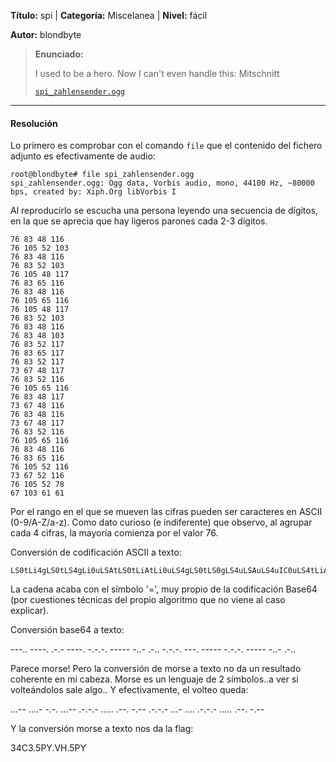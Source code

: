 
**Título:** spi | **Categoría:** Miscelanea | **Nivel:** fácil

**Autor:** blondbyte

> **Enunciado:**
>
> I used to be a hero. Now I can't even handle this: Mitschnitt
>
> [`spi_zahlensender.ogg`](spi_zahlensender.ogg)

---

#### Resolución

Lo primero es comprobar con el comando `file` que el contenido del fichero adjunto es efectivamente de audio:
```
root@blondbyte# file spi_zahlensender.ogg
spi_zahlensender.ogg: Ogg data, Vorbis audio, mono, 44100 Hz, ~80000 bps, created by: Xiph.Org libVorbis I
```
Al reproducirlo se escucha una persona leyendo una secuencia de dígitos, en la que se aprecia que hay ligeros parones cada 2-3 dígitos.
```
76 83 48 116
76 105 52 103
76 83 48 116
76 83 52 103
76 105 48 117
76 83 65 116
76 83 48 116
76 105 65 116
76 105 48 117
76 83 52 103
76 83 48 116
76 83 48 103
76 83 52 117
76 83 65 117
76 83 52 117
73 67 48 117
76 83 52 116
76 105 65 116
76 83 48 117
73 67 48 116
76 83 48 116
73 67 48 117
76 83 52 116
76 105 65 116
76 83 48 116
76 83 65 116
76 105 52 116
73 67 52 116
76 105 52 78
67 103 61 61
```
Por el rango en el que se mueven las cifras pueden ser caracteres en ASCII (0-9/A-Z/a-z). Como dato curioso (e indiferente) que observo, al agrupar cada 4 cifras, la mayoría comienza por el valor 76.

Conversión de codificación ASCII a texto:
```
LS0tLi4gLS0tLS4gLi0uLSAtLS0tLiAtLi0uLS4gLS0tLS0gLS4uLSAuLS4uIC0uLS4tLiAtLS0uIC0tLS0tIC0uLS4tLiAtLS0tLSAtLi4tIC4tLi4NCg==
```
La cadena acaba con el símbolo '=', muy propio de la codificación Base64 (por cuestiones técnicas del propio algoritmo que no viene al caso explicar).

Conversión base64 a texto:

---.. ----. .-.- ----. -.-.-. ----- -..- .-.. -.-.-. ---. ----- -.-.-. ----- -..- .-..

Parece morse! Pero la conversión de morse a texto no da un resultado coherente en mi cabeza. Morse es un lenguaje de 2 símbolos..a ver si volteándolos sale algo.. Y efectivamente, el volteo queda:

...-- ....- -.-. ...-- .-.-.- ..... .--. -.-- .-.-.- ...- .... .-.-.- ..... .--. -.--

Y la conversión morse a texto nos da la flag:

34C3.5PY.VH.5PY
